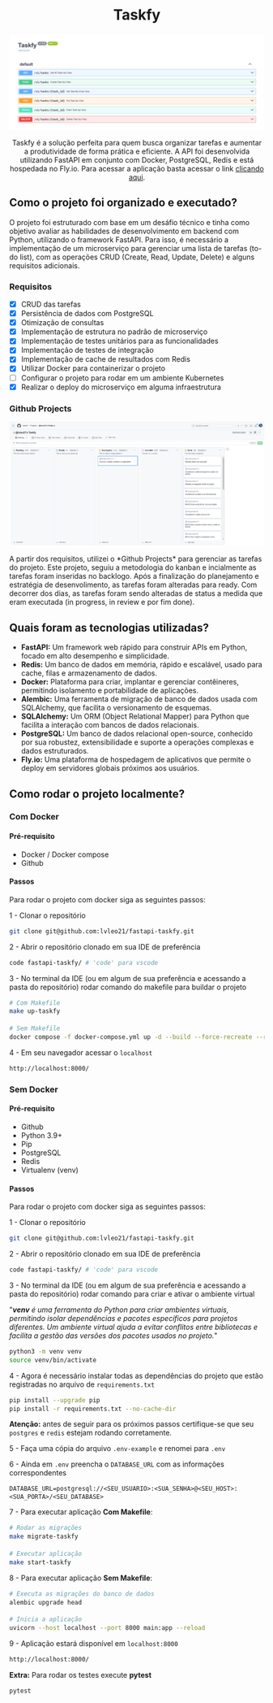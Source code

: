 <h1 align="center">
  Taskfy
</h1>

![Taskfy](.github/assets/taskfy.png)

<p align="center">
  Taskfy é a solução perfeita para quem busca organizar tarefas e aumentar a produtividade de forma prática e eficiente. A API foi desenvolvida utilizando
  FastAPI em conjunto com Docker, PostgreSQL, Redis e está hospedada no Fly.io.
  Para acessar a aplicação basta acessar o link <a href="https://fastapi-taskfy.fly.dev/" target="_blank">clicando aqui</a>.
</p>

## Como o projeto foi organizado e executado?

<p>
  O projeto foi estruturado com base em um desáfio técnico e tinha como objetivo
  avaliar as habilidades de desenvolvimento em backend com Python, utilizando o framework FastAPI. Para isso, é necessário a implementação de um microserviço para gerenciar uma lista de tarefas (to-do list), com as operações CRUD (Create, Read, Update, Delete) e alguns requisitos adicionais.
</p>

### Requisitos
- [X] CRUD das tarefas
- [X] Persistência de dados com PostgreSQL
- [X] Otimização de consultas
- [X] Implementação de estrutura no padrão de microserviço
- [X] Implementação de testes unitários para as funcionalidades
- [X] Implementação de testes de integração
- [X] Implementação de cache de resultados com Redis
- [X] Utilizar Docker para containerizar o projeto
- [ ] Configurar o projeto para rodar em um ambiente Kubernetes
- [X] Realizar o deploy do microserviço em alguma infraestrutura

### Github Projects

![Taskfy](.github/assets/github-projects.png)

<p>
  A partir dos requisitos, utilizei o *Github Projects* para gerenciar as tarefas do
  projeto. Este projeto, seguiu a metodologia do kanban e incialmente as tarefas foram
  inseridas no backlogo. Após a finalização do planejamento e estratégia de desenvolimento,
  as tarefas foram alteradas para ready. Com decorrer dos dias, as tarefas foram sendo alteradas
  de status a medida que eram executada (in progress, in review e por fim done).
</p>

## Quais foram as tecnologias utilizadas?

- **FastAPI:** Um framework web rápido para construir APIs em Python, focado em alto desempenho e simplicidade.
- **Redis:** Um banco de dados em memória, rápido e escalável, usado para cache, filas e armazenamento de dados.
- **Docker:** Plataforma para criar, implantar e gerenciar contêineres, permitindo isolamento e portabilidade de aplicações.
- **Alembic:** Uma ferramenta de migração de banco de dados usada com SQLAlchemy, que facilita o versionamento de esquemas.
- **SQLAlchemy:** Um ORM (Object Relational Mapper) para Python que facilita a interação com bancos de dados relacionais.
- **PostgreSQL:** Um banco de dados relacional open-source, conhecido por sua robustez, extensibilidade e suporte a operações complexas e dados estruturados.
- **Fly.io:** Uma plataforma de hospedagem de aplicativos que permite o deploy em servidores globais próximos aos usuários.

## Como rodar o projeto localmente?

### Com Docker

#### Pré-requisito

- Docker / Docker compose
- Github

#### Passos
<p>Para rodar o projeto com docker siga as seguintes passos:</p>

1 - Clonar o repositório
```bash
git clone git@github.com:lvleo21/fastapi-taskfy.git
```

2 - Abrir o repositório clonado em sua IDE de preferência
```bash
code fastapi-taskfy/ # 'code' para vscode
```

3 - No terminal da IDE (ou em algum de sua preferência e acessando a pasta do repositório) rodar comando do makefile para buildar o projeto


```bash
# Com Makefile
make up-taskfy

# Sem Makefile
docker compose -f docker-compose.yml up -d --build --force-recreate --remove-orphans
```

4 - Em seu navegador acessar o `localhost`
```bash
http://localhost:8000/
```

### Sem Docker

#### Pré-requisito

- Github
- Python 3.9+
- Pip
- PostgreSQL
- Redis
- Virtualenv (venv)

#### Passos
<p>Para rodar o projeto com docker siga as seguintes passos:</p>

1 - Clonar o repositório
```bash
git clone git@github.com:lvleo21/fastapi-taskfy.git
```

2 - Abrir o repositório clonado em sua IDE de preferência
```bash
code fastapi-taskfy/ # 'code' para vscode
```

3 - No terminal da IDE (ou em algum de sua preferência e acessando a pasta do repositório) rodar comando para criar e ativar o ambiente virtual 

"***venv** é uma ferramenta do Python para criar ambientes virtuais, permitindo isolar dependências e pacotes específicos para projetos diferentes. Um ambiente virtual ajuda a evitar conflitos entre bibliotecas e facilita a gestão das versões dos pacotes usados no projeto.*"

```bash
python3 -m venv venv
source venv/bin/activate
```

4 - Agora é necessário instalar todas as dependências do projeto que estão registradas
no arquivo de `requirements.txt`

```bash
pip install --upgrade pip
pip install -r requirements.txt --no-cache-dir
```

**Atenção:** antes de seguir para os próximos passos certifique-se que seu `postgres` e `redis` estejam rodando corretamente.

5 - Faça uma cópia do arquivo `.env-example` e renomei para `.env`

6 - Ainda em `.env` preencha o `DATABASE_URL` com as informações correspondentes

```text
DATABASE_URL=postgresql://<SEU_USUARIO>:<SUA_SENHA>@<SEU_HOST>:<SUA_PORTA>/<SEU_DATABASE>
```

7 - Para executar aplicação **Com Makefile**:

```bash
# Rodar as migrações
make migrate-taskfy

# Executar aplicação
make start-taskfy
```

8 - Para executar aplicação **Sem Makefile**:

```bash
# Executa as migrações do banco de dados
alembic upgrade head

# Inicia a aplicação
uvicorn --host localhost --port 8000 main:app --reload
```

9 - Aplicação estará disponível em `localhost:8000`
```bash
http://localhost:8000/
```

**Extra:** Para rodar os testes execute **pytest**
```bash
pytest
```

